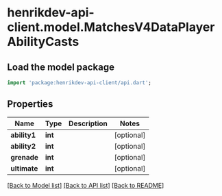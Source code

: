 # henrikdev-api-client.model.MatchesV4DataPlayerAbilityCasts

## Load the model package
```dart
import 'package:henrikdev-api-client/api.dart';
```

## Properties
Name | Type | Description | Notes
------------ | ------------- | ------------- | -------------
**ability1** | **int** |  | [optional] 
**ability2** | **int** |  | [optional] 
**grenade** | **int** |  | [optional] 
**ultimate** | **int** |  | [optional] 

[[Back to Model list]](../README.md#documentation-for-models) [[Back to API list]](../README.md#documentation-for-api-endpoints) [[Back to README]](../README.md)


